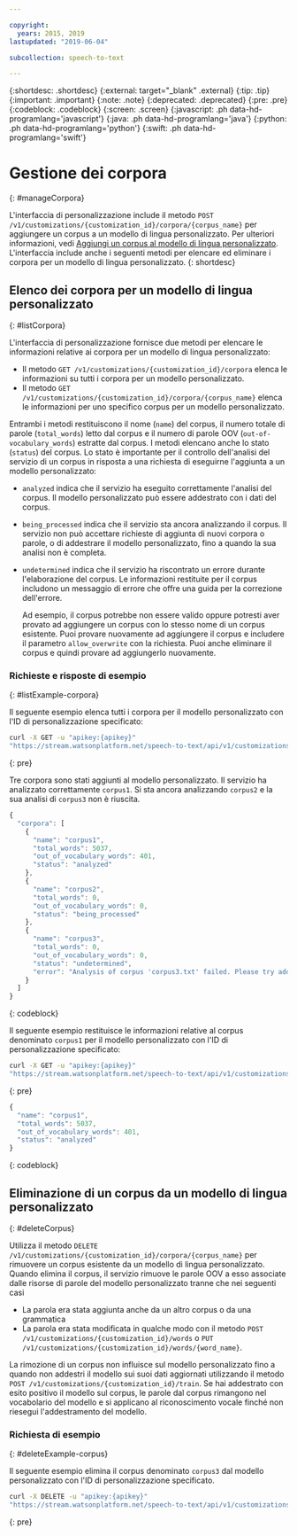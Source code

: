 ```yaml
---

copyright:
  years: 2015, 2019
lastupdated: "2019-06-04"

subcollection: speech-to-text

---
```


{:shortdesc: .shortdesc}
{:external: target="_blank" .external}
{:tip: .tip}
{:important: .important}
{:note: .note}
{:deprecated: .deprecated}
{:pre: .pre}
{:codeblock: .codeblock}
{:screen: .screen}
{:javascript: .ph data-hd-programlang='javascript'}
{:java: .ph data-hd-programlang='java'}
{:python: .ph data-hd-programlang='python'}
{:swift: .ph data-hd-programlang='swift'}

# Gestione dei corpora
{: #manageCorpora}

L'interfaccia di personalizzazione include il metodo `POST /v1/customizations/{customization_id}/corpora/{corpus_name}` per aggiungere un corpus a un modello di lingua personalizzato. Per ulteriori informazioni, vedi [Aggiungi un corpus al modello di lingua personalizzato](/docs/services/speech-to-text?topic=speech-to-text-languageCreate#addCorpus). L'interfaccia include anche i seguenti metodi per elencare ed eliminare i corpora per un modello di lingua personalizzato.
{: shortdesc}

## Elenco dei corpora per un modello di lingua personalizzato
{: #listCorpora}

L'interfaccia di personalizzazione fornisce due metodi per elencare le informazioni relative ai corpora per un modello di lingua personalizzato:

-   Il metodo `GET /v1/customizations/{customization_id}/corpora` elenca le informazioni su tutti i corpora per un modello personalizzato.
-   Il metodo `GET /v1/customizations/{customization_id}/corpora/{corpus_name}` elenca le informazioni per uno specifico corpus per un modello personalizzato.

Entrambi i metodi restituiscono il nome (`name`) del corpus, il numero totale di parole (`total_words`) letto dal corpus e il numero di parole OOV (`out-of-vocabulary_words`) estratte dal corpus. I metodi elencano anche lo stato (`status`) del corpus. Lo stato è importante per il controllo dell'analisi del servizio di un corpus in risposta a una richiesta di eseguirne l'aggiunta a un modello personalizzato:

-   `analyzed` indica che il servizio ha eseguito correttamente l'analisi del corpus. Il modello personalizzato può essere addestrato con i dati del corpus.
-   `being_processed` indica che il servizio sta ancora analizzando il corpus. Il servizio non può accettare richieste di aggiunta di nuovi corpora o parole, o di addestrare il modello personalizzato, fino a quando la sua analisi non è completa.
-   `undetermined` indica che il servizio ha riscontrato un errore durante l'elaborazione del corpus. Le informazioni restituite per il corpus includono un messaggio di errore che offre una guida per la correzione dell'errore.

    Ad esempio, il corpus potrebbe non essere valido oppure potresti aver provato ad aggiungere un corpus con lo stesso nome di un corpus esistente. Puoi provare nuovamente ad aggiungere il corpus e includere il parametro `allow_overwrite` con la richiesta. Puoi anche eliminare il corpus e quindi provare ad aggiungerlo nuovamente.

### Richieste e risposte di esempio
{: #listExample-corpora}

Il seguente esempio elenca tutti i corpora per il modello personalizzato con l'ID di personalizzazione specificato:

```bash
curl -X GET -u "apikey:{apikey}"
"https://stream.watsonplatform.net/speech-to-text/api/v1/customizations/{customization_id}/corpora"
```
{: pre}

Tre corpora sono stati aggiunti al modello personalizzato. Il servizio ha analizzato correttamente `corpus1`. Si sta ancora analizzando `corpus2` e la sua analisi di `corpus3` non è riuscita.

```javascript
{
  "corpora": [
    {
      "name": "corpus1",
      "total_words": 5037,
      "out_of_vocabulary_words": 401,
      "status": "analyzed"
    },
    {
      "name": "corpus2",
      "total_words": 0,
      "out_of_vocabulary_words": 0,
      "status": "being_processed"
    },
    {
      "name": "corpus3",
      "total_words": 0,
      "out_of_vocabulary_words": 0,
      "status": "undetermined",
      "error": "Analysis of corpus 'corpus3.txt' failed. Please try adding the corpus again by setting the 'allow_overwrite' flag to 'true'."
    }
  ]
}
```
{: codeblock}

Il seguente esempio restituisce le informazioni relative al corpus denominato `corpus1` per il modello personalizzato con l'ID di personalizzazione specificato:

```bash
curl -X GET -u "apikey:{apikey}"
"https://stream.watsonplatform.net/speech-to-text/api/v1/customizations/{customization_id}/corpora/corpus1"
```
{: pre}

```javascript
{
  "name": "corpus1",
  "total_words": 5037,
  "out_of_vocabulary_words": 401,
  "status": "analyzed"
}
```
{: codeblock}

## Eliminazione di un corpus da un modello di lingua personalizzato
{: #deleteCorpus}

Utilizza il metodo `DELETE /v1/customizations/{customization_id}/corpora/{corpus_name}` per rimuovere un corpus esistente da un modello di lingua personalizzato. Quando elimina il corpus, il servizio rimuove le parole OOV a esso associate dalle risorse di parole del modello personalizzato tranne che nei seguenti casi

-   La parola era stata aggiunta anche da un altro corpus o da una grammatica
-   La parola era stata modificata in qualche modo con il metodo `POST /v1/customizations/{customization_id}/words` o `PUT /v1/customizations/{customization_id}/words/{word_name}`.

La rimozione di un corpus non influisce sul modello personalizzato fino a quando non addestri il modello sui suoi dati aggiornati utilizzando il metodo `POST /v1/customizations/{customization_id}/train`. Se hai addestrato con esito positivo il modello sul corpus, le parole dal corpus rimangono nel vocabolario del modello e si applicano al riconoscimento vocale finché non riesegui l'addestramento del modello.

### Richiesta di esempio
{: #deleteExample-corpus}

Il seguente esempio elimina il corpus denominato `corpus3` dal modello personalizzato con l'ID di personalizzazione specificato.

```bash
curl -X DELETE -u "apikey:{apikey}"
"https://stream.watsonplatform.net/speech-to-text/api/v1/customizations/{customization_id}/corpora/corpus3"
```
{: pre}
